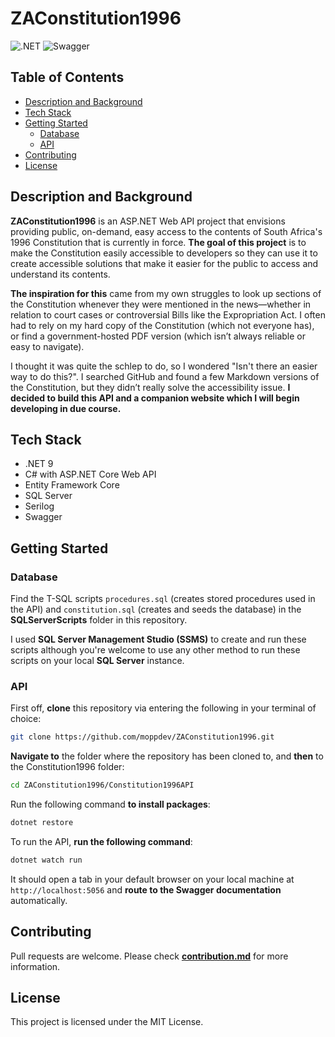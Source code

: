 # ZAConstitution1996

![.NET](https://img.shields.io/badge/.NET-512BD4.svg?style=for-the-badge&logo=dotnet&logoColor=white)
![Swagger](https://img.shields.io/badge/Swagger-85EA2D.svg?style=for-the-badge&logo=Swagger&logoColor=black)

## Table of Contents

- [Description and Background](#description-and-background)
- [Tech Stack](#tech-stack)
- [Getting Started](#getting-started)
  - [Database](#database)
  - [API](#api)
- [Contributing](#contributing)
- [License](#license)

## Description and Background

**ZAConstitution1996** is an ASP.NET Web API project that envisions providing public, on-demand, easy access to the contents of South Africa's 1996 Constitution that is currently in force. **The goal of this project** is to make the Constitution easily accessible to developers so they can use it to create accessible solutions that make it easier for the public to access and understand its contents.

**The inspiration for this** came from my own struggles to look up sections of the Constitution whenever they were mentioned in the news—whether in relation to court cases or controversial Bills like the Expropriation Act. I often had to rely on my hard copy of the Constitution (which not everyone has), or find a government-hosted PDF version (which isn’t always reliable or easy to navigate).

I thought it was quite the schlep to do, so I wondered "Isn't there an easier way to do this?". I searched GitHub and found a few Markdown versions of the Constitution, but they didn’t really solve the accessibility issue. **I decided to build this API and a companion website which I will begin developing in due course.**

## Tech Stack

- .NET 9
- C# with ASP.NET Core Web API
- Entity Framework Core
- SQL Server
- Serilog
- Swagger

## Getting Started

### Database

Find the T-SQL scripts ```procedures.sql``` (creates stored procedures used in the API) and ```constitution.sql``` (creates and seeds the database) in the **SQLServerScripts** folder in this repository.

I used **SQL Server Management Studio (SSMS)** to create and run these scripts although you're welcome to use any other method to run these scripts on your local **SQL Server** instance.

### API

First off, **clone** this repository via entering the following in your terminal of choice:

```bash
git clone https://github.com/moppdev/ZAConstitution1996.git
```

**Navigate to** the folder where the repository has been cloned to, and **then** to the Constitution1996 folder:

```bash
cd ZAConstitution1996/Constitution1996API
```

Run the following command **to install packages**:

```bash
dotnet restore
```

To run the API, **run the following command**:

```bash
dotnet watch run
```

It should open a tab in your default browser on your local machine at ```http://localhost:5056``` and **route to the Swagger documentation** automatically.

## Contributing

Pull requests are welcome. Please check **[contribution.md](https://github.com/moppdev/ZAConstitution1996/blob/dev/CONTRIBUTING.md)** for more information.

## License

This project is licensed under the MIT License.
